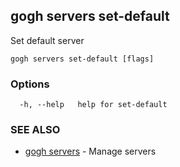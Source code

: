 ## gogh servers set-default

Set default server

```
gogh servers set-default [flags]
```

### Options

```
  -h, --help   help for set-default
```

### SEE ALSO

* [gogh servers](gogh_servers.md)	 - Manage servers

